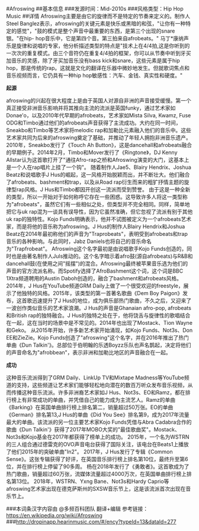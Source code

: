 #Afroswing
##基本信息
###发源时间：Mid-2010s
###风格类型：Hip Hop Music
##详情
Afroswing主要是由它的旋律而不是特定的节奏来定义的。制作人Steel
Banglez表示，afroswing的关键元素是快乐或黑暗的和弦，"让你有一种特定的感觉"，"鼓的模式是整个声音中最重要的东西，是第三个出现的snare银。"在hip-
hop音乐中，它是第四个音。第三拍来自afrobeats。"
马丁*康纳声乐是旋律和说唱的专家，他分析描述类型的特点是"技术上在4/4拍,这是你听到的一次次的重复模式。由三个音符仍在重复4/4拍的框架，你可以从节奏中听到牙买加音乐的灵感，除了牙买加音乐没有bass
kick和snare，这些元素是属于hip hop，那是传统的rap。这就是文化的翻译在乐器中微妙地发生。但就歌词焦点和音乐视频而言，它仍具有一种hip
hop敏感性：汽车、金钱、真实性和硬度。"



**起源**

afroswing的兴起在很大程度上是由于英国人对源自非洲的声音接受缓慢。第一个真正接受非洲音乐影响并将其推向主流的流派是英国funky，通过艺术家如Donae'o，以及2010年代早期的afrobeats，艺术家如Mista
Silva, Kwamz, Fuse
ODG和Timbo通过他们的afrobeats声音获得了主流成功。大约在同一时间，Sneakbo和Timbo等艺术家将melodic
rap和加勒比元素融入他们的音乐中。这些艺术家共同为后来的afroswing奠定了基础，并推动了年轻人拥抱非洲音乐遗产。2010年，Sneakbo发行了《Touch
Ah Button》，这是dancehall和afrobeats融合的早期例子。2014年2月，Timbo和Mover发行了《Ringtone》，DJ
Kenny Allstar认为这首歌打开了"通往Afro-rap之桥和Afroswing演变的大门，这基本上是一个人在rap唱片上挂了一个钩"。
随着制作人Jae5、Blairy Hendrix、Joshua Beatz和说唱歌手J
Hus的崛起，这一风格开始脱颖而出，并不断壮大。他们融合了afrobeats、bashment和trap，以及从Road
rap衍生而来的粗犷抒情主题的旋律型rap风格。J Hus和Timbo都因开创这一流派而受到赞誉。
由于这是一种全新的类型，所以一开始对于如何称呼它存在一些困惑。这导致许多人将这一类型称为"afrobeats"，虽然它们有一些相似之处，但类型并不完全相同。同样，简单地把它与uk
rap混为一谈具有误导性，因为它虽然准确，但它忽视了流派有别于其他uk rap的独特性。Kojo
Funds明确表示，他并不试图被定义为一个afrobeats艺术家，而是将他的音乐称为afroswing。J Hus的制作人Blairy
Hendrix和Joshua
Beatz在2014年最初称他们的声音为"Traprobeats"，表明受到afrobeats和trap音乐的各种影响。与此同时，Jabz
Daniels也将自己的音乐命名为"Trapfrobeat"。 Afroswing这个名字最初是由说唱歌手Kojo
Funds创造的，同时也是由著名制作人Juls推动的。这个名字暗示着afro鼓(源自afrobeats)与R&B和dancehall鼓(在使用之间"摇摆")的混合。Afroswing最终被苹果音乐选为他们的声音的官方流派名称。而Spotify选择了AfroBashment这个词，这个词是BBC
1Xtra频道聘用的Austin Daboh创造的，融合了bashment和afrobeats风格。 2014年，J Hus在YouTube频道GRM
Daily上做了一个很受欢迎的freestyle，展示了他独特的风格。2015年，该类型的第一首著名歌曲《Dem Boy
Paigon》发布，这首歌迅速提升了J Hus的地位，成为俱乐部热门歌曲，不久之后，又迎来了一波创作类似音乐的艺术家浪潮。J Hus的声音是Ghanaian
afro-pop, afrobeats和British rap的独特融合。J
Hus的独特之处在于，他将饶舌与旋律性的歌唱结合在一起，这在当时的场景中是不常见的。2014年也出现了Mostack、Tion Wayne和Geko。
从2015年开始，许多新艺术家开始涌现，如Kojo Funds、Not3s、Don EE和ZieZie。Kojo
Funds创造了"afroswing"这个名字，并在2016年推出了热门单曲《Dun
Talkin'》。总部位于伯明翰的乐透Boyzz乐队也声名鹊起，决定将他们的声音命名为"afrobbean"，表示非洲和加勒比地区的声音融合在一起。



**成功**

这种音乐流派得到了GRM Daily、LinkUp TV和Mixtape
Madness等YouTube频道的支持，这些频道让艺术家们能够轻松地向潜在的数百万听众发布音乐视频，从而传播这种音乐流派。许多非洲裔艺术家如J
Hus、Not3s、EO和Ramz，都在排行榜上有非常成功的单曲，并凭借自己的能力成为主流艺人。Ramz的单曲《Barking》在英国单曲排行榜上排名第二，销量超过50万张。EO的单曲《German》排名第13,J
Hus的单曲《Did You See》排名第9，成为2017年流量最大的单曲。该流派的另一位主要艺术家Kojo Funds凭借与Abra
Cadabra合作的歌曲《Dun
Talkin'》获得了2017年MOBO大奖的"最佳歌曲奖"。Mostack、Not3s和Kojo基金在2017年都获得了榜单上的成功。
2015年，一个名为WSTRN的三人组合通过德雷克的OVO声音电台获得了国际关注，该电台在Beats1上播放了他们2015年的突破单曲"In2"。
2017年，J Hus发行了专辑《Common
Sense》。这张专辑获得了好评，在英国音乐排行榜上排名第10位，最终升至第6位，并在排行榜上停留了90多周。
杨在2018年发行了《勇敢者》。这首歌成为了热门歌曲，销量超过60万张，流媒体流量超过4000万次，在英国单曲排行榜上排名第13位。
2018年，WSTRN、Yxng Bane、Not3s和Hardy
Caprio等afroswing艺术家出现在德克萨斯州的SXSW音乐节上，这是该流派首次出现在音乐节上。







###本词条汉字内容由 @多频百科团队 翻译+编辑
参考链接：https://en.wikipedia.org/wiki/Afroswing
###http://dropinapp.hearinmusic.com/#/ency?typeId=13&dataId=277
